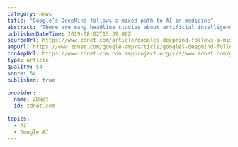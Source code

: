 ```yaml
---
category: news
title: "Google’s DeepMind follows a mixed path to AI in medicine"
abstract: "There are many headline studies about artificial intelligence making strides in medicine, but the reality can be somewhat more prosaic. What gets used in hospitals and clinicians' offices may be much simpler, and a lot less like AI than you would think."
publishedDateTime: 2019-08-02T15:39:00Z
sourceUrl: https://www.zdnet.com/article/googles-deepmind-follows-a-mixed-path-to-ai-in-medicine/
ampUrl: https://www.zdnet.com/google-amp/article/googles-deepmind-follows-a-mixed-path-to-ai-in-medicine/
cdnAmpUrl: https://www-zdnet-com.cdn.ampproject.org/c/s/www.zdnet.com/google-amp/article/googles-deepmind-follows-a-mixed-path-to-ai-in-medicine/
type: article
quality: 54
score: 54
published: true

provider:
  name: ZDNet
  id: zdnet.com

topics:
  - AI
  - Google AI
---
```

